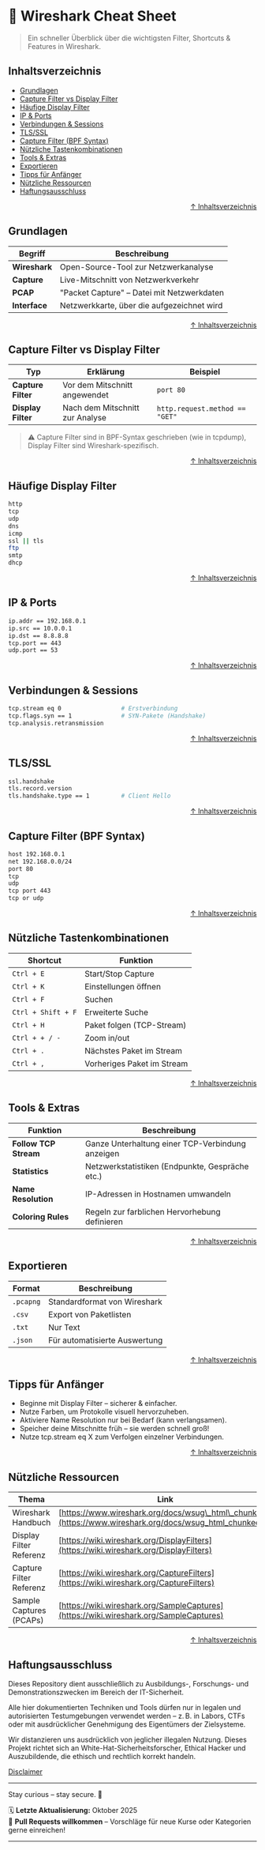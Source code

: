 # 🦈 Wireshark Cheat Sheet

> Ein schneller Überblick über die wichtigsten Filter, Shortcuts & Features in Wireshark.


## Inhaltsverzeichnis
- [Grundlagen](#grundlagen)
- [Capture Filter vs Display Filter](#capture-filter-bpf-syntax)
- [Häufige Display Filter](#häufige-display-filter)
- [IP & Ports](#ip--ports)
- [Verbindungen & Sessions](#verbindungen--sessions)
- [TLS/SSL](#tlsssl)
- [Capture Filter (BPF Syntax)](#capture-filter-bpf-syntax)
- [Nützliche Tastenkombinationen](#nützliche-tastenkombinationen)
- [Tools & Extras](#tools--extras)
- [Exportieren](#exportieren)
- [Tipps für Anfänger](#tipps-für-anfänger)
- [Nützliche Ressourcen](#nützliche-ressourcen)
- [Haftungsausschluss](#haftungsausschluss)



<div align=right>

[↑ Inhaltsverzeichnis](#inhaltsverzeichnis)

</div>


## Grundlagen

| Begriff       | Beschreibung                               |
| ------------- | ------------------------------------------ |
| **Wireshark** | Open-Source-Tool zur Netzwerkanalyse       |
| **Capture**   | Live-Mitschnitt von Netzwerkverkehr        |
| **PCAP**      | "Packet Capture" – Datei mit Netzwerkdaten |
| **Interface** | Netzwerkkarte, über die aufgezeichnet wird |




<div align=right>

[↑ Inhaltsverzeichnis](#inhaltsverzeichnis)

</div>


## Capture Filter vs Display Filter

| Typ                | Erklärung                       | Beispiel                       |
| ------------------ | ------------------------------- | ------------------------------ |
| **Capture Filter** | Vor dem Mitschnitt angewendet   | `port 80`                      |
| **Display Filter** | Nach dem Mitschnitt zur Analyse | `http.request.method == "GET"` |

> ⚠️ Capture Filter sind in BPF-Syntax geschrieben (wie in tcpdump), 
Display Filter sind Wireshark-spezifisch.




<div align=right>

[↑ Inhaltsverzeichnis](#inhaltsverzeichnis)

</div>


## Häufige Display Filter
```bash
http
tcp
udp
dns
icmp
ssl || tls
ftp
smtp
dhcp
```



<div align=right>

[↑ Inhaltsverzeichnis](#inhaltsverzeichnis)

</div>


## IP & Ports
```bash
ip.addr == 192.168.0.1
ip.src == 10.0.0.1
ip.dst == 8.8.8.8
tcp.port == 443
udp.port == 53
```



<div align=right>

[↑ Inhaltsverzeichnis](#inhaltsverzeichnis)

</div>


## Verbindungen & Sessions
```bash
tcp.stream eq 0                 # Erstverbindung
tcp.flags.syn == 1              # SYN-Pakete (Handshake)
tcp.analysis.retransmission
```



<div align=right>

[↑ Inhaltsverzeichnis](#inhaltsverzeichnis)

</div>


## TLS/SSL

```bash
ssl.handshake
tls.record.version
tls.handshake.type == 1         # Client Hello
```



<div align=right>

[↑ Inhaltsverzeichnis](#inhaltsverzeichnis)

</div>


## Capture Filter (BPF Syntax)
```bash
host 192.168.0.1
net 192.168.0.0/24
port 80
tcp
udp
tcp port 443
tcp or udp
```


<div align=right>

[↑ Inhaltsverzeichnis](#inhaltsverzeichnis)

</div>

## Nützliche Tastenkombinationen

| Shortcut           | Funktion                   |
| ------------------ | -------------------------- |
| `Ctrl + E`         | Start/Stop Capture         |
| `Ctrl + K`         | Einstellungen öffnen       |
| `Ctrl + F`         | Suchen                     |
| `Ctrl + Shift + F` | Erweiterte Suche           |
| `Ctrl + H`         | Paket folgen (TCP-Stream)  |
| `Ctrl + + / -`     | Zoom in/out                |
| `Ctrl + .`         | Nächstes Paket im Stream   |
| `Ctrl + ,`         | Vorheriges Paket im Stream |




<div align=right>

[↑ Inhaltsverzeichnis](#inhaltsverzeichnis)

</div>


## Tools & Extras

| Funktion              | Beschreibung                                     |
| --------------------- | ------------------------------------------------ |
| **Follow TCP Stream** | Ganze Unterhaltung einer TCP-Verbindung anzeigen |
| **Statistics**        | Netzwerkstatistiken (Endpunkte, Gespräche etc.)  |
| **Name Resolution**   | IP-Adressen in Hostnamen umwandeln               |
| **Coloring Rules**    | Regeln zur farblichen Hervorhebung definieren    |




<div align=right>

[↑ Inhaltsverzeichnis](#inhaltsverzeichnis)

</div>


## Exportieren

| Format    | Beschreibung                  |
| --------- | ----------------------------- |
| `.pcapng` | Standardformat von Wireshark  |
| `.csv`    | Export von Paketlisten        |
| `.txt`    | Nur Text                      |
| `.json`   | Für automatisierte Auswertung |




<div align=right>

[↑ Inhaltsverzeichnis](#inhaltsverzeichnis)

</div>


## Tipps für Anfänger

- Beginne mit Display Filter – sicherer & einfacher.
- Nutze Farben, um Protokolle visuell hervorzuheben.
- Aktiviere Name Resolution nur bei Bedarf (kann verlangsamen).
- Speicher deine Mitschnitte früh – sie werden schnell groß!
- Nutze tcp.stream eq X zum Verfolgen einzelner Verbindungen.




<div align=right>

[↑ Inhaltsverzeichnis](#inhaltsverzeichnis)

</div>


## Nützliche Ressourcen

| Thema                   | Link                                                                                                     |
| ----------------------- | -------------------------------------------------------------------------------------------------------- |
| Wireshark Handbuch      | [https://www.wireshark.org/docs/wsug\_html\_chunked/](https://www.wireshark.org/docs/wsug_html_chunked/) |
| Display Filter Referenz | [https://wiki.wireshark.org/DisplayFilters](https://wiki.wireshark.org/DisplayFilters)                   |
| Capture Filter Referenz | [https://wiki.wireshark.org/CaptureFilters](https://wiki.wireshark.org/CaptureFilters)                   |
| Sample Captures (PCAPs) | [https://wiki.wireshark.org/SampleCaptures](https://wiki.wireshark.org/SampleCaptures)                   |





<div align=right>

[↑ Inhaltsverzeichnis](#inhaltsverzeichnis)

</div>


## Haftungsausschluss

Dieses Repository dient ausschließlich zu Ausbildungs-, Forschungs- und Demonstrationszwecken im Bereich der IT-Sicherheit.

Alle hier dokumentierten Techniken und Tools dürfen nur in legalen und autorisierten Testumgebungen verwendet werden – z. B. in Labors, CTFs oder mit ausdrücklicher Genehmigung des Eigentümers der Zielsysteme.

Wir distanzieren uns ausdrücklich von jeglicher illegalen Nutzung.
Dieses Projekt richtet sich an White-Hat-Sicherheitsforscher, Ethical Hacker und Auszubildende, die ethisch und rechtlich korrekt handeln.

[Disclaimer](/00-disclaimer/disclaimer.md)

--- 

Stay curious – stay secure. 🔐

🗓️ **Letzte Aktualisierung:** Oktober 2025  
🤝 **Pull Requests willkommen** – Vorschläge für neue Kurse oder Kategorien gerne einreichen!

---

